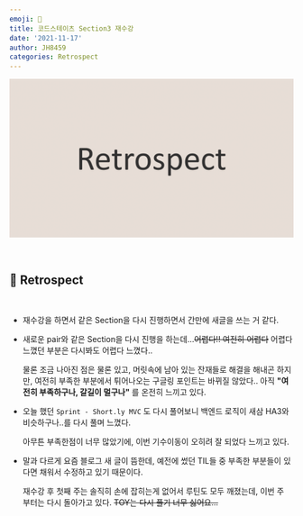 ```yaml
---
emoji: 🤔
title: 코드스테이츠 Section3 재수강
date: '2021-11-17'
author: JH8459
categories: Retrospect
---
```


![github-blog.png](../../assets/common/retrospect.png)

<br>

## 🤔 Retrospect

<br>

- 재수강을 하면서 같은 Section을 다시 진행하면서 간만에 새글을 쓰는 거 같다.

- 새로운 pair와 같은 Section을 다시 진행을 하는데...~~어렵다!! 여전히 어렵다~~ 어렵다 느꼈던 부분은 다시봐도 어렵다 느꼈다..

  물론 조금 나아진 점은 물론 있고, 머릿속에 남아 있는 잔재들로 해결을 해내곤 하지만, 여전히 부족한 부분에서 튀어나오는 구글링 포인트는 바뀌질 않았다.. 아직 **"여전히 부족하구나, 갈길이 멀구나"** 를 온전히 느끼고 있다.

- 오늘 했던 `Sprint - Short.ly MVC` 도 다시 풀어보니 백엔드 로직이 새삼 HA3와 비슷하구나..를 다시 풀며 느꼈다.

  아무튼 부족한점이 너무 많았기에, 이번 기수이동이 오히려 잘 되었다 느끼고 있다.

- 말과 다르게 요즘 블로그 새 글이 뜸한데, 예전에 썼던 TIL들 중 부족한 부분들이 있다면 채워서 수정하고 있기 때문이다.

  재수강 후 첫째 주는 솔직히 손에 잡히는게 없어서 루틴도 모두 깨졌는데, 이번 주 부터는 다시 돌아가고 있다. ~~TOY는 다시 풀기 너무 싫어요...~~

<br>
<br>

